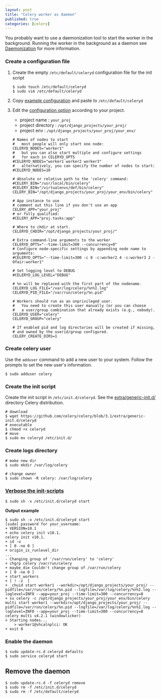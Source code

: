 ```yaml
---
layout: post
title: "Celery worker as daemon"
published: true
categories: [celery]
---
```

You probably want to use a daemonization tool to start the worker in the background.
Running the worker in the background as a daemon see [Daemonization](http://docs.celeryproject.org/en/latest/userguide/daemonizing.html#daemonization) for more information.

### Create a configuration file
1. Create the empty `/etc/default/celeryd` configuration file for the init script
    ```shell
    $ sudo touch /etc/default/celeryd
    $ sudo vim /etc/default/celeryd
    ```

2. Copy  [example configuration](http://docs.celeryproject.org/en/latest/userguide/daemonizing.html#init-script-celeryd)
    and paste to `/etc/default/celeryd`

3. Edit the [configuration option](http://docs.celeryproject.org/en/latest/userguide/daemonizing.html#available-options) according to your project.

    * project name : `your_proj`
    * project directory : `/opt/django_projects/your_proj/`
    * project env : `/opt/django_projects/your_proj/your_env/`

    ```shell
    # Names of nodes to start
    #   most people will only start one node:
    CELERYD_NODES="worker1"
    #   but you can also start multiple and configure settings
    #   for each in CELERYD_OPTS
    #CELERYD_NODES="worker1 worker2 worker3"
    #   alternatively, you can specify the number of nodes to start:
    #CELERYD_NODES=10

    # Absolute or relative path to the 'celery' command:
    #CELERY_BIN="/usr/local/bin/celery"
    #CELERY_BIN="/virtualenvs/def/bin/celery"
    CELERY_BIN="/opt/django_projects/your_proj/your_env/bin/celery"

    # App instance to use
    # comment out this line if you don't use an app
    CELERY_APP="your_proj"
    # or fully qualified:
    #CELERY_APP="proj.tasks:app"

    # Where to chdir at start.
    CELERYD_CHDIR="/opt/django_projects/your_proj/"

    # Extra command-line arguments to the worker
    CELERYD_OPTS="--time-limit=300 --concurrency=8"
    # Configure node-specific settings by appending node name to arguments:
    #CELERYD_OPTS="--time-limit=300 -c 8 -c:worker2 4 -c:worker3 2 -Ofair:worker1"

    # Set logging level to DEBUG
    #CELERYD_LOG_LEVEL="DEBUG"

    # %n will be replaced with the first part of the nodename.
    CELERYD_LOG_FILE="/var/log/celery/%n%I.log"
    CELERYD_PID_FILE="/var/run/celery/%n.pid"

    # Workers should run as an unprivileged user.
    #   You need to create this user manually (or you can choose
    #   a user/group combination that already exists (e.g., nobody).
    CELERYD_USER="celery"
    CELERYD_GROUP="celery"

    # If enabled pid and log directories will be created if missing,
    # and owned by the userid/group configured.
    CELERY_CREATE_DIRS=1

    ```

### Create celery user
Use the `adduser` command to add a new user to your system. Follow the prompts to set the new user's information.
```
$ sudo adduser celery
```

### Create the init script
Create the init script in `/etc/init.d/celeryd`. See the [extra/generic-init.d/](https://github.com/celery/celery/tree/3.1/extra/generic-init.d/) directory Celery distribution.

```shell
# download
$ wget https://github.com/celery/celery/blob/3.1/extra/generic-init.d/celeryd
# executable
$ chmod +x celeryd
# move
$ sudo mv celeryd /etc/init.d/
```

### Create logs directory

```shell
# make new dir
$ sudo mkdir /var/log/celery

# change owner
$ sudo chown -R celery: /var/log/celery
```

### [Verbose the init-scripts](http://docs.celeryproject.org/en/latest/userguide/daemonizing.html#troubleshooting)

```shell
$ sudo sh -x /etc/init.d/celeryd start
```
**Output example**
```
$ sudo sh -x /etc/init.d/celeryd start
[sudo] password for your_username:
+ VERSION=10.1
+ echo celery init v10.1.
celery init v10.1.
+ id -u
+ [ 0 -ne 0 ]
+ origin_is_runlevel_dir
...
- Changing group of '/var/run/celery' to 'celery'
+ chgrp celery /var/run/celery
+ maybe_die Couldn't change group of /var/run/celery
+ [ 0 -ne 0 ]
+ start_workers
+ [ ! -z  ]
+ _chuid start worker1 --workdir=/opt/django_projects/your_proj/ --pidfile=/var/run/celery/%n.pid --logfile=/var/log/celery/%n%I.log --loglevel=INFO --app=your_proj --time-limit=300 --concurrency=8
+ su celery -c /opt/django_projects/your_proj/your_env/bin/celery multi start worker1 --workdir=/opt/django_projects/your_proj/ --pidfile=/var/run/celery/%n.pid --logfile=/var/log/celery/%n%I.log --loglevel=INFO --app=your_proj --time-limit=300 --concurrency=8
celery multi v4.2.1 (windowlicker)
> Starting nodes...
	> worker1@vhcalnplci: OK
+ exit 0
```

### Enable the daemon
```shell
$ sudo update-rc.d celeryd defaults
$ sudo service celeryd start
```

## Remove the daemon
```shell
$ sudo update-rc.d -f celeryd remove
$ sudo rm -f /etc/init.d/celeryd
$ sudo rm -f /etc/default/celeryd
```
